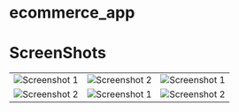 # ecommerce_app



# ScreenShots

<table>
  <tr>
    <td style="margin-right: 10px;"><img src="https://github.com/abir739/study_Mobile_Dev/blob/eCommerce_App/Interfaces/1.png" alt="Screenshot 1"></td>
    <td style="margin-left: 10px;"><img src="https://github.com/abir739/study_Mobile_Dev/blob/eCommerce_App/Interfaces/2.png" alt="Screenshot 2"></td>
    <td style="margin-right: 10px;"><img src="https://github.com/abir739/study_Mobile_Dev/blob/eCommerce_App/Interfaces/4.png" alt="Screenshot 1"></td>
  </tr>
   <tr>
   <td style="margin-left: 10px;"><img src="https://github.com/abir739/study_Mobile_Dev/blob/eCommerce_App/Interfaces/7.png" alt="Screenshot 2"></td>
    <td style="margin-right: 10px;"><img src="https://github.com/abir739/study_Mobile_Dev/blob/eCommerce_App/Interfaces/5.png" alt="Screenshot 1"></td>
    <td style="margin-left: 10px;"><img src="https://github.com/abir739/study_Mobile_Dev/blob/eCommerce_App/Interfaces/6.png" alt="Screenshot 2"></td>
  </tr>
   

</table>